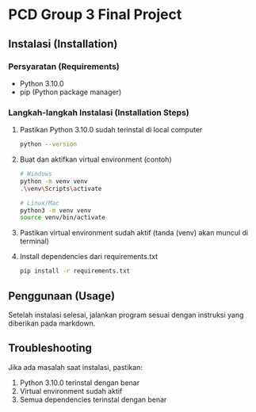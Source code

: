 # PCD Group 3 Final Project

## Instalasi (Installation)

### Persyaratan (Requirements)
- Python 3.10.0
- pip (Python package manager)

### Langkah-langkah Instalasi (Installation Steps)

1. Pastikan Python 3.10.0 sudah terinstal di local computer
   ```bash
   python --version
   ```

2. Buat dan aktifkan virtual environment (contoh)
   ```bash
   # Windows
   python -m venv venv
   .\venv\Scripts\activate

   # Linux/Mac
   python3 -m venv venv
   source venv/bin/activate
   ```

3. Pastikan virtual environment sudah aktif (tanda (venv) akan muncul di terminal)

4. Install dependencies dari requirements.txt
   ```bash
   pip install -r requirements.txt
   ```

## Penggunaan (Usage)

Setelah instalasi selesai, jalankan program sesuai dengan instruksi yang diberikan pada markdown.

## Troubleshooting

Jika ada masalah saat instalasi, pastikan:

1. Python 3.10.0 terinstal dengan benar
2. Virtual environment sudah aktif
3. Semua dependencies terinstal dengan benar